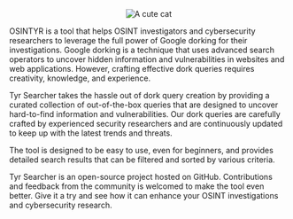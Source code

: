 <div align="center">
  <img src="https://user-images.githubusercontent.com/44981946/224546977-b1592925-eb2f-4683-82f1-95de31654c80.PNG" alt="A cute cat">
</div>

OSINTYR is a tool that helps OSINT investigators and cybersecurity researchers to leverage the full power of Google dorking for their investigations. Google dorking is a technique that uses advanced search operators to uncover hidden information and vulnerabilities in websites and web applications. However, crafting effective dork queries requires creativity, knowledge, and experience.

Tyr Searcher takes the hassle out of dork query creation by providing a curated collection of out-of-the-box queries that are designed to uncover hard-to-find information and vulnerabilities. Our dork queries are carefully crafted by experienced security researchers and are continuously updated to keep up with the latest trends and threats.

The tool is designed to be easy to use, even for beginners, and provides detailed search results that can be filtered and sorted by various criteria.

Tyr Searcher is an open-source project hosted on GitHub. Contributions and feedback from the community is welcomed to make the tool even better. Give it a try and see how it can enhance your OSINT investigations and cybersecurity research.
